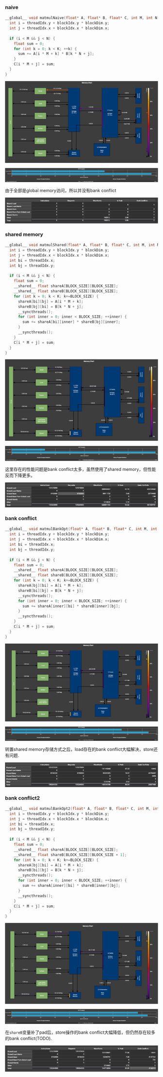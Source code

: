 ### naive

```c
__global__ void matmulNaive(float* A, float* B, float* C, int M, int N, int K) {
  int i = threadIdx.y + blockIdx.y * blockDim.y;
  int j = threadIdx.x + blockIdx.x * blockDim.x;
  
  if (i < M && j < N) {
    float sum = 0;
    for (int k = 0; k < K; ++k) {
      sum += A[i * M + k] * B[k * N + j];
    }
    C[i * M + j] = sum;
  }
}
```

![image-20231118165520285](./image-20231118165520285.png)

![image-20231118165449771](./image-20231118165449771.png)

由于全部是global memory访问，所以并没有bank conflict

![image-20231118165600091](./image-20231118165600091.png)

### shared memory

```c
__global__ void matmulShared(float* A, float* B, float* C, int M, int N, int K) {
  int i = threadIdx.y + blockIdx.y * blockDim.y;
  int j = threadIdx.x + blockIdx.x * blockDim.x;
  int bi = threadIdx.x;
  int bj = threadIdx.y;
  
  if (i < M && j < N) {
    float sum = 0;
    __shared__ float shareA[BLOCK_SIZE][BLOCK_SIZE];
    __shared__ float shareB[BLOCK_SIZE][BLOCK_SIZE];
    for (int k = 0; k < K; k+=BLOCK_SIZE) {
      shareA[bi][bj] = A[i * M + k];
      shareB[bj][bi] = B[k * N + j];
      __syncthreads();
      for (int inner = 0; inner < BLOCK_SIZE; ++inner) {
        sum += shareA[bi][inner] * shareB[bj][inner];
      }
      __syncthreads();
    }
    C[i * M + j] = sum;
  }
}
```

![image-20231118160720584](./image-20231118160720584.png)

![image-20231118160834842](./image-20231118160834842.png)

这里存在的性能问题是bank conflict太多，虽然使用了shared memory，但性能反而下降更多。

![image-20231118161811746](./image-20231118161811746.png)

### bank conflict

```c
__global__ void matmulBankOpt(float* A, float* B, float* C, int M, int N, int K) {
  int i = threadIdx.y + blockIdx.y * blockDim.y;
  int j = threadIdx.x + blockIdx.x * blockDim.x;
  int bi = threadIdx.x;
  int bj = threadIdx.y;
  
  if (i < M && j < N) {
    float sum = 0;
    __shared__ float shareA[BLOCK_SIZE][BLOCK_SIZE];
    __shared__ float shareB[BLOCK_SIZE][BLOCK_SIZE];
    for (int k = 0; k < K; k+=BLOCK_SIZE) {
      shareA[bj][bi] = A[i * M + k];
      shareB[bi][bj] = B[k * N + j];
      __syncthreads();
      for (int inner = 0; inner < BLOCK_SIZE; ++inner) {
        sum += shareA[inner][bi] * shareB[inner][bj];
      }
      __syncthreads();
    }
    C[i * M + j] = sum;
  }
}
```

![image-20231118161306188](./image-20231118161306188.png)

![image-20231118161235586](./image-20231118161235586.png)

转置shared memory存储方式之后，load存在的bank conflict大幅解决，store还有问题.

![image-20231118161934648](./image-20231118161934648.png)

### bank conflict2

```c
__global__ void matmulBankOpt2(float* A, float* B, float* C, int M, int N, int K) {
  int i = threadIdx.y + blockIdx.y * blockDim.y;
  int j = threadIdx.x + blockIdx.x * blockDim.x;
  int bi = threadIdx.x;
  int bj = threadIdx.y;
  
  if (i < M && j < N) {
    float sum = 0;
    __shared__ float shareA[BLOCK_SIZE][BLOCK_SIZE];
    __shared__ float shareB[BLOCK_SIZE][BLOCK_SIZE + 1];
    for (int k = 0; k < K; k+=BLOCK_SIZE) {
      shareA[bj][bi] = A[i * M + k];
      shareB[bi][bj] = B[k * N + j];
      __syncthreads();
      for (int inner = 0; inner < BLOCK_SIZE; ++inner) {
        sum += shareA[inner][bi] * shareB[inner][bj];
      }
      __syncthreads();
    }
    C[i * M + j] = sum;
  }
}
```

![image-20231118163633059](./image-20231118163633059.png)

![image-20231118163539265](./image-20231118163539265.png)

在`shareB`变量补了pad后，store操作的bank conflict大幅降低，但仍然存在较多的bank conflict(TODO).

![image-20231118164147538](./image-20231118164147538.png)